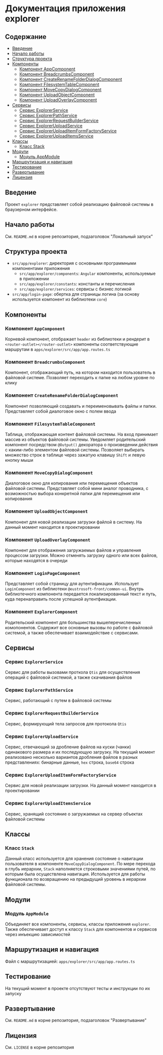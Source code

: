 # Документация приложения explorer

## Содержание

- [Введение](#введение)
- [Начало работы](#начало-работы)
- [Структура проекта](#структура-проекта)
- [Компоненты](#компоненты)
  - [Компонент AppComponent](#компонент-appcomponent)
  - [Компонент BreadcrumbsComponent](#компонент-breadcrumbscomponent)
  - [Компонент CreateRenameFolderDialogComponent](#компонент-createrenamefolderdialogcomponent)
  - [Компонент FilesystemTableComponent](#компонент-filesystemtablecomponent)
  - [Компонент MoveCopyDialogComponent](#компонент-movecopydialogcomponent)
  - [Компонент UploadObjectComponent](#компонент-uploadobjectcomponent)
  - [Компонент UploadOverlayComponent](#компонент-uploadoverlaycomponent)
- [Сервисы](#сервисы)
  - [Сервис ExplorerService](#сервис-explorerservice)
  - [Сервис ExplorerPathService](#сервис-explorerpathservice)
  - [Сервис ExplorerRequestBuilderService](#сервис-explorerrequestbuilderservice)
  - [Сервис ExplorerUploadService](#сервис-exploreruploadservice)
  - [Сервис ExplorerUploadItemFormFactoryService](#сервис-exploreruploaditemformfactoryservice)
  - [Сервис ExplorerUploadItemsService](#сервис-exploreruploaditemsservice)
- [Классы](#классы)
  - [Класс Stack](#класс-stack)
- [Модули](#модули)
  - [Модуль AppModule](#модуль-appmodule)
- [Маршрутизация и навигация](#маршрутизация-и-навигация)
- [Тестирование](#тестирование)
- [Развертывание](#развертывание)
- [Лицензия](#лицензия)

## Введение

Проект `explorer` представляет собой реализацию файловой системы в браузерном интерфейсе.

## Начало работы

См. `README.md` в корне репозитория, подзаголовок "Локальный запуск"

## Структура проекта

- `src/app/explorer`: директория с основными программными компонентами приложения
  - `src/app/explorer/components`: `Angular` компоненты, используемые в приложении
  - `src/app/explorer/constants`: константы и перечисления
  - `src/app/explorer/services`: сервисы с бизнес логикой
- `src/app/login-page`: обертка для страницы логина (за основу используется компонент из библиотеки `core`)

## Компоненты

### Компонент `AppComponent`

Корневой компонент, отображает `header` из библиотеки и рендерит в `<router-outlet></router-outlet>`
компоненты соответствующие маршрутам в `apps/explorer/src/app/app.routes.ts`

### Компонент `BreadcrumbsComponent`

Компонент, отображающий путь, на котором находится пользователь в файловой системе.
Позволяет переходить к папке на любом уровне по клику

### Компонент `CreateRenameFolderDialogComponent`

Компонент позволяющий создавать и переименовывать файлы и папки. Представляет собой диалоговое окно с полем ввода

### Компонент `FilesystemTableComponent`

Таблица, отображающая контент файловой системы. На вход принимает массив из объектов файловой системы.
Уведомляет родительский компонент посредством `@Output()` декоратора о произведении действия с каким-либо элементом файловой системы.
Позволяет выбирать множество строк в таблице через зажатую клавишу `Shift` и левую кнопку мыши

### Компонент `MoveCopyDialogComponent`

Диалоговое окно для копирования или перемещения объектов файловой системы.
Представляет собой мини аналог проводника, с возможностью выбора конкретной папки для перемещения или копирования

### Компонент `UploadObjectComponent`

Компонент для новой реализации загрузки файлой в систему. На данный момент находится в проектировании

### Компонент `UploadOverlayComponent`

Компонент для отображения загружаемых файлов и управления процессом загрузки.
Можно отменять загрузку одного или всех файлов, которые находятся в очереди

### Компонент `LoginPageComponent`

Представляет собой страницу для аутентификации. Использует `LoginComponent` из библиотеки `@eustrosoft-front/common-ui`.
Внутрь библиотечного компонента передается локализированный текст и путь, куда перенаправить после успешной аутентфикации.

### Компонент `ExplorerComponent`

Родительский компонент для большинства вышеперечисленных комопонентов. Содержит все основные вызовы по работе с файловой системой, а также обеспечивает взаимодействие с сервисами.

## Сервисы

### Сервис `ExplorerService`

Сервис для работы вызовами проткола `Qtis` для осуществления операций с файловой системой, а также скачивания файлов

### Сервис `ExplorerPathService`

Сервис, работающий с путем в файловой системы

### Сервис `ExplorerRequestBuilderService`

Сервис, формирующий тела запросов для протокола `Qtis`

### Сервис `ExplorerUploadService`

Сервис, отвечающий за дробление файлов на куски (чанки) одинакового размера и их последующую загрузку.
На текущий момент реализовано несколько вариантов дробления файлов в разных представлениях: бинарные данные, `hex` строка, `base64` строка

### Сервис `ExplorerUploadItemFormFactoryService`

Сервис для новой реализации загрузки. На данный момент находится в проектировании

### Сервис `ExplorerUploadItemsService`

Сервис, хранящий состояние о загружаемых на сервер объектах файловой системы

## Классы

### Класс `Stack`

Данный класс используется для хранения состояние о навигации пользователя в компоненте `MoveCopyDialogComponent`.
По мере перехода в глубь иерархии, `Stack` наполняется строковыми значениями путей, по которым была осуществлена навигация.
Используется для работы функционала по возвращению на предыдущий уровень в иерархии файловой системы.

## Модули

### Модуль `AppModule`

Объединяет все компоненты, сервисы, классы приложения `explorer`. Также обеспечивает доступ к классу `Stack` для компонентов и сервисов через инъекцию зависимостей

## Маршрутизация и навигация

Файл с маршрутизацией: `apps/explorer/src/app/app.routes.ts`

## Тестирование

На текущий момент в проекте отсутствуют тесты и инструкции по их запуску

## Развертывание

См. `README.md` в корне репозитория, подзаголовок "Развертывание"

## Лицензия

См. `LICENSE` в корне репозитория
